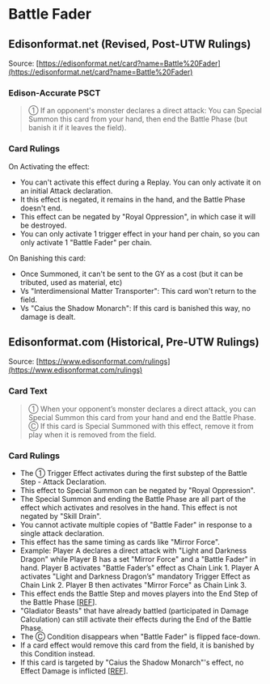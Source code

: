 # Battle Fader

## Edisonformat.net (Revised, Post-UTW Rulings)

Source: [https://edisonformat.net/card?name=Battle%20Fader](https://edisonformat.net/card?name=Battle%20Fader)

### Edison-Accurate PSCT

> ① If an opponent's monster declares a direct attack:
> You can Special Summon this card from your hand, then end the Battle Phase (but banish it if it leaves the field).

### Card Rulings

On Activating the effect:
*   You can't activate this effect during a Replay. You can only activate it on an initial Attack declaration.
*   It this effect is negated, it remains in the hand, and the Battle Phase doesn't end.
*   This effect can be negated by "Royal Oppression", in which case it will be destroyed.
*   You can only activate 1 trigger effect in your hand per chain, so you can only activate 1 "Battle Fader" per chain.

On Banishing this card:
*   Once Summoned, it can't be sent to the GY as a cost (but it can be tributed, used as material, etc)
*   Vs "Interdimensional Matter Transporter": This card won't return to the field.
*   Vs "Caius the Shadow Monarch": If this card is banished this way, no damage is dealt.


## Edisonformat.com (Historical, Pre-UTW Rulings)

Source: [https://www.edisonformat.com/rulings](https://www.edisonformat.com/rulings)

### Card Text

> ① When your opponent’s monster declares a direct attack, you can Special Summon this card from your hand and end the Battle Phase. Ⓒ If this card is Special Summoned with this effect, remove it from play when it is removed from the field.

### Card Rulings

*   The ① Trigger Effect activates during the first substep of the Battle Step - Attack Declaration.
*   This effect to Special Summon can be negated by "Royal Oppression".
*   The Special Summon and ending the Battle Phase are all part of the effect which activates and resolves in the hand. This effect is not negated by "Skill Drain".
*   You cannot activate multiple copies of "Battle Fader" in response to a single attack declaration.
*   This effect has the same timing as cards like "Mirror Force".
*   Example: Player A declares a direct attack with "Light and Darkness Dragon" while Player B has a set "Mirror Force" and a "Battle Fader" in hand. Player B activates "Battle Fader’s" effect as Chain Link 1. Player A activates "Light and Darkness Dragon’s" mandatory Trigger Effect as Chain Link 2. Player B then activates "Mirror Force" as Chain Link 3.
*   This effect ends the Battle Step and moves players into the End Step of the Battle Phase \[[REF](https://www.pojo.biz/board/showthread.php?t=804828)\].
*   "Gladiator Beasts" that have already battled (participated in Damage Calculation) can still activate their effects during the End of the Battle Phase.
*   The Ⓒ Condition disappears when "Battle Fader" is flipped face-down.
*   If a card effect would remove this card from the field, it is banished by this Condition instead.
*   If this card is targeted by "Caius the Shadow Monarch"'s effect, no Effect Damage is inflicted \[[REF](https://www.pojo.biz/board/showthread.php?t=854459)\].


